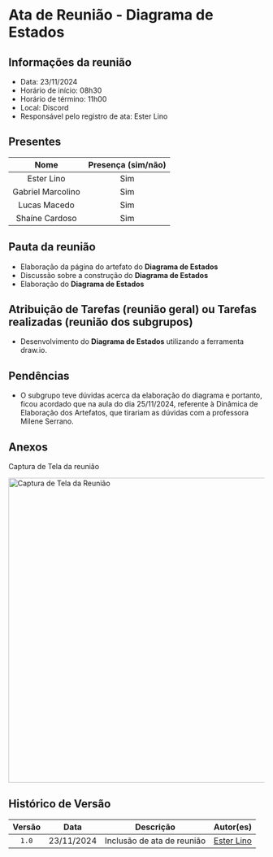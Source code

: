 # Ata de Reunião - Diagrama de Estados

## **Informações da reunião**

- Data: 23/11/2024
- Horário de início: 08h30
- Horário de término: 11h00
- Local: Discord
- Responsável pelo registro de ata: Ester Lino

## **Presentes**

| Nome | Presença (sim/não) |
|:----:|:------------------:|
| Ester Lino | Sim |
| Gabriel Marcolino | Sim |
| Lucas Macedo | Sim |
| Shaíne Cardoso | Sim |

## **Pauta da reunião**

- Elaboração da página do artefato do **Diagrama de Estados**
- Discussão sobre a construção do **Diagrama de Estados**
- Elaboração do **Diagrama de Estados**

## **Atribuição de Tarefas (reunião geral) ou Tarefas realizadas (reunião dos subgrupos)**

- Desenvolvimento do **Diagrama de Estados** utilizando a ferramenta draw.io.

## **Pendências**

- O subgrupo teve dúvidas acerca da elaboração do diagrama e portanto, ficou acordado que na aula do dia 25/11/2024, referente à Dinâmica de Elaboração dos Artefatos, que tirariam as dúvidas com a professora Milene Serrano.

## Anexos

Captura de Tela da reunião

<div>
    <img src="../images/reuniao-diagrama-estados.png" alt="Captura de Tela da Reunião" height="600">
</div>

## Histórico de Versão

| Versão |    Data    |         Descrição          |  Autor(es)  |
| :----: | :--------: | :------------------------: | :---------: |
| `1.0`  | 23/11/2024 | Inclusão de ata de reunião | [Ester Lino](https://github.com/esteerlino) |
